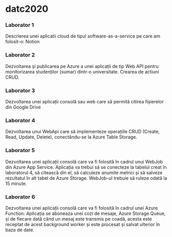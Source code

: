 # datc2020

### Laborator 1
Descrierea unei aplicatii cloud de tipul software-as-a-service pe care am folosit-o: Notion
 
### Laborator 2
Dezvoltarea și publicarea pe Azure a unei aplicații de tip Web API pentru monitorizarea studenților (sumar) dintr-o universitate. Crearea de actiuni CRUD.

### Laborator 3
Dezvoltarea unei aplicații consolă sau web care să permită citirea fișierelor din Google Drive

### Laborator 4
Dezvoltarea unui WebApi care să implementeze operațiile CRUD (Create, Read, Update, Delete), conectându-se la Azure Table Storage.

### Laborator 5
Dezvoltarea unei aplicații consolă care va fi folosită în cadrul unui WebJob din Azure App Service. Aplicația va trebui să se conecteze la tabelul creat în laboratorul 4, să citească din el, să calculeze anumite metrici și să salveze rezultatul în alt tabel de Azure Storage. WebJob-ul trebuie să ruleze odată la 15 minute.

### Laborator 6
Dezvoltarea unei aplicații consolă care va fi folosită în cadrul unei Azure Function. Aplicația se aboneaza unei cozi de mesaje,  Azure Storage Queue, și de fiecare dată când un mesaj este transmis pe coadă, acesta este receptat de acest background worker și este procesat și salvat ulterior în baza de date.
